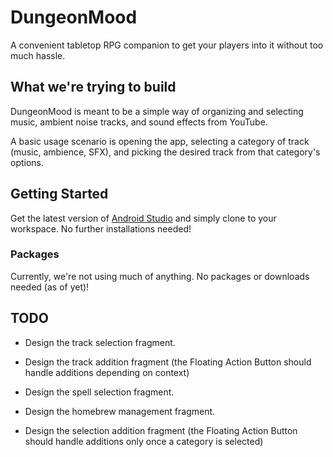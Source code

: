 # DungeonMood
A convenient tabletop RPG companion to get your players into it without too much hassle.
  
## What we're trying to build
DungeonMood is meant to be a simple way of organizing and selecting music, ambient noise tracks, and sound effects from YouTube.

A basic usage scenario is opening the app, selecting a category of track (music, ambience, SFX), and picking the desired track from that category's options.

## Getting Started
Get the latest version of [Android Studio](https://developer.android.com/studio/install) and simply clone to your workspace.
No further installations needed!

### Packages
Currently, we're not using much of anything. No packages or downloads needed (as of yet)!

## TODO
- Design the track selection fragment.
- Design the track addition fragment (the Floating Action Button should handle additions depending on context)

- Design the spell selection fragment.

- Design the homebrew management fragment.
- Design the selection addition fragment (the Floating Action Button should handle additions only once a category is selected)
